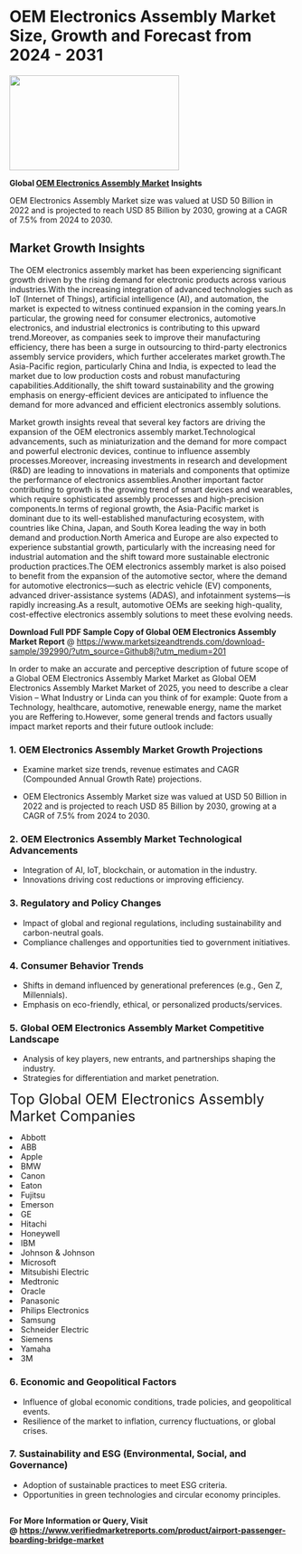<H1>OEM Electronics Assembly Market Size, Growth and Forecast from 2024 - 2031</H1><img class="aligncenter size-medium wp-image-584254" src="https://thirdeyenews.in/wp-content/uploads/2024/09/Global-Market-Research-300x168.jpeg" alt="" width="300" height="168" /><p><strong>Global&nbsp;<a href="https://www.marketsizeandtrends.com/download-sample/392990/?utm_source=Github8j?utm_medium=201">OEM Electronics Assembly Market</a> Insights</strong></p><p>OEM Electronics Assembly Market size was valued at USD 50 Billion in 2022 and is projected to reach USD 85 Billion by 2030, growing at a CAGR of 7.5% from 2024 to 2030.</p><p><h2>Market Growth Insights</h2> <p>The OEM electronics assembly market has been experiencing significant growth driven by the rising demand for electronic products across various industries.With the increasing integration of advanced technologies such as IoT (Internet of Things), artificial intelligence (AI), and automation, the market is expected to witness continued expansion in the coming years.In particular, the growing need for consumer electronics, automotive electronics, and industrial electronics is contributing to this upward trend.Moreover, as companies seek to improve their manufacturing efficiency, there has been a surge in outsourcing to third-party electronics assembly service providers, which further accelerates market growth.The Asia-Pacific region, particularly China and India, is expected to lead the market due to low production costs and robust manufacturing capabilities.Additionally, the shift toward sustainability and the growing emphasis on energy-efficient devices are anticipated to influence the demand for more advanced and efficient electronics assembly solutions.</p> <p>Market growth insights reveal that several key factors are driving the expansion of the OEM electronics assembly market.Technological advancements, such as miniaturization and the demand for more compact and powerful electronic devices, continue to influence assembly processes.Moreover, increasing investments in research and development (R&D) are leading to innovations in materials and components that optimize the performance of electronics assemblies.Another important factor contributing to growth is the growing trend of smart devices and wearables, which require sophisticated assembly processes and high-precision components.In terms of regional growth, the Asia-Pacific market is dominant due to its well-established manufacturing ecosystem, with countries like China, Japan, and South Korea leading the way in both demand and production.North America and Europe are also expected to experience substantial growth, particularly with the increasing need for industrial automation and the shift toward more sustainable electronic production practices.The OEM electronics assembly market is also poised to benefit from the expansion of the automotive sector, where the demand for automotive electronics—such as electric vehicle (EV) components, advanced driver-assistance systems (ADAS), and infotainment systems—is rapidly increasing.As a result, automotive OEMs are seeking high-quality, cost-effective electronics assembly solutions to meet these evolving needs.</p> <p><span class=""><strong>Download Full PDF Sample Copy of Global OEM Electronics Assembly Market Report</strong> @ <a href="https://www.marketsizeandtrends.com/download-sample/392990/?utm_source=Github8j?utm_medium=201" target="_blank">https://www.marketsizeandtrends.com/download-sample/392990/?utm_source=Github8j?utm_medium=201</a></span></p><p>In order to make an accurate and perceptive description of future scope of a Global&nbsp;OEM Electronics Assembly Market Market as Global&nbsp;OEM Electronics Assembly Market Market of 2025, you need to describe a clear Vision &ndash; What Industry or Linda can you think of for example: Quote from a Technology, healthcare, automotive, renewable energy, name the market you are Reffering to.However, some general trends and factors usually impact market reports and their future outlook include:</p><h3>1.&nbsp;<strong>OEM Electronics Assembly Market Growth Projections</strong></h3><ul><li>Examine market size trends, revenue estimates and CAGR (Compounded Annual Growth Rate) projections.</li><li><p>OEM Electronics Assembly Market size was valued at USD 50 Billion in 2022 and is projected to reach USD 85 Billion by 2030, growing at a CAGR of 7.5% from 2024 to 2030.</p></li></ul><h3>2.&nbsp;<strong>OEM Electronics Assembly Market Technological Advancements</strong></h3><ul><li>Integration of AI, IoT, blockchain, or automation in the industry.</li><li>Innovations driving cost reductions or improving efficiency.</li></ul><h3>3.&nbsp;<strong>Regulatory and Policy Changes</strong></h3><ul><li>Impact of global and regional regulations, including sustainability and carbon-neutral goals.</li><li>Compliance challenges and opportunities tied to government initiatives.</li></ul><h3>4.&nbsp;<strong>Consumer Behavior Trends</strong></h3><ul><li>Shifts in demand influenced by generational preferences (e.g., Gen Z, Millennials).</li><li>Emphasis on eco-friendly, ethical, or personalized products/services.</li></ul><h3>5.&nbsp;<strong>Global OEM Electronics Assembly Market Competitive Landscape</strong></h3><ul><li>Analysis of key players, new entrants, and partnerships shaping the industry.</li><li>Strategies for differentiation and market penetration.</li></ul><p data-pm-slice="1 1 []"><span style="color: inherit; font-family: inherit; font-size: 25px;">Top Global OEM Electronics Assembly Market Companies</span></p><div class="" data-test-id=""><p><li>Abbott</li><li> ABB</li><li> Apple</li><li> BMW</li><li> Canon</li><li> Eaton</li><li> Fujitsu</li><li> Emerson</li><li> GE</li><li> Hitachi</li><li> Honeywell</li><li> IBM</li><li> Johnson & Johnson</li><li> Microsoft</li><li> Mitsubishi Electric</li><li> Medtronic</li><li> Oracle</li><li> Panasonic</li><li> Philips Electronics</li><li> Samsung</li><li> Schneider Electric</li><li> Siemens</li><li> Yamaha</li><li> 3M</li></p></div><h3>6.&nbsp;<strong>Economic and Geopolitical Factors</strong></h3><ul><li>Influence of global economic conditions, trade policies, and geopolitical events.</li><li>Resilience of the market to inflation, currency fluctuations, or global crises.</li></ul><h3>7.&nbsp;<strong>Sustainability and ESG (Environmental, Social, and Governance)</strong></h3><ul><li>Adoption of sustainable practices to meet ESG criteria.</li><li>Opportunities in green technologies and circular economy principles.</li></ul><h2><strong style="font-size: 14px;">For More Information or Query, Visit @&nbsp;</strong><a style="background-color: #ffffff; font-size: 14px;" href="https://www.marketsizeandtrends.com/report/oem-electronics-assembly-market/" target="_blank">https://www.verifiedmarketreports.com/product/airport-passenger-boarding-bridge-market</a></h2>